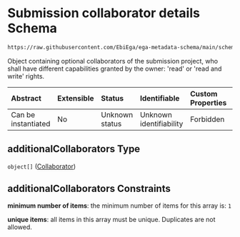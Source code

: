 # Submission collaborator details Schema

```txt
https://raw.githubusercontent.com/EbiEga/ega-metadata-schema/main/schemas/EGA.submission.json#/properties/additionalCollaborators
```

Object containing optional collaborators of the submission project, who shall have different capabilities granted by the owner: 'read' or 'read and write' rights.

| Abstract            | Extensible | Status         | Identifiable            | Custom Properties | Additional Properties | Access Restrictions | Defined In                                                                           |
| :------------------ | :--------- | :------------- | :---------------------- | :---------------- | :-------------------- | :------------------ | :----------------------------------------------------------------------------------- |
| Can be instantiated | No         | Unknown status | Unknown identifiability | Forbidden         | Forbidden             | none                | [EGA.submission.json\*](../../../schemas/EGA.submission.json "open original schema") |

## additionalCollaborators Type

`object[]` ([Collaborator](ega-20-properties-submission-collaborator-details-collaborator.md))

## additionalCollaborators Constraints

**minimum number of items**: the minimum number of items for this array is: `1`

**unique items**: all items in this array must be unique. Duplicates are not allowed.
